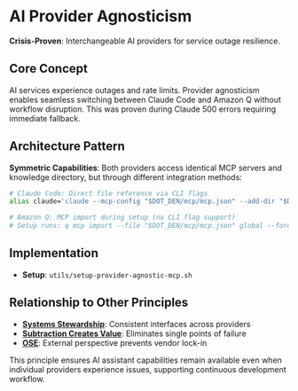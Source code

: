 # AI Provider Agnosticism

**Crisis-Proven**: Interchangeable AI providers for service outage resilience.

## Core Concept

AI services experience outages and rate limits. Provider agnosticism enables seamless switching between Claude Code and Amazon Q without workflow disruption. This was proven during Claude 500 errors requiring immediate fallback.

## Architecture Pattern

**Symmetric Capabilities**: Both providers access identical MCP servers and knowledge directory, but through different integration methods:

```bash
# Claude Code: Direct file reference via CLI flags
alias claude='claude --mcp-config "$DOT_DEN/mcp/mcp.json" --add-dir "$DOT_DEN/knowledge"'

# Amazon Q: MCP import during setup (no CLI flag support)
# Setup runs: q mcp import --file "$DOT_DEN/mcp/mcp.json" global --force
```

## Implementation

- **Setup**: `utils/setup-provider-agnostic-mcp.sh`

## Relationship to Other Principles

- **[Systems Stewardship](systems-stewardship.md)**: Consistent interfaces across providers
- **[Subtraction Creates Value](subtraction-creates-value.md)**: Eliminates single points of failure
- **[OSE](ose.md)**: External perspective prevents vendor lock-in

This principle ensures AI assistant capabilities remain available even when individual providers experience issues, supporting continuous development workflow.